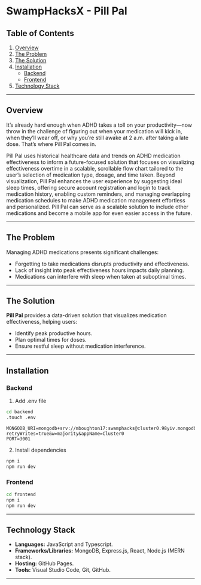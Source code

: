 # SwampHacksX - Pill Pal

## Table of Contents

1. [Overview](#overview)
2. [The Problem](#the-problem)
3. [The Solution](#the-solution)
4. [Installation](#installation)
    - [Backend](#backend)
    - [Frontend](#frontend)
5. [Technology Stack](#technology-stack)

---

## Overview

It’s already hard enough when ADHD takes a toll on your productivity—now throw in the challenge of figuring out when your medication will kick in, when they’ll wear off, or why you’re still awake at 2 a.m. after taking a late dose. That’s where Pill Pal comes in. 

Pill Pal uses historical healthcare data and trends on ADHD medication effectiveness to inform a future-focused solution that focuses on visualizing effectiveness overtime in a scalable, scrollable flow chart tailored to the user’s selection of medication type, dosage, and time taken. Beyond visualization, Pill Pal enhances the user experience by suggesting ideal sleep times, offering secure account registration and login to track medication history, enabling custom reminders, and managing overlapping medication schedules to make ADHD medication management effortless and personalized. Pill Pal can serve as a scalable solution to include other medications and become a mobile app for even easier access in the future. 

---

## The Problem
Managing ADHD medications presents significant challenges:
- Forgetting to take medications disrupts productivity and effectiveness.
- Lack of insight into peak effectiveness hours impacts daily planning.
- Medications can interfere with sleep when taken at suboptimal times.

---

## The Solution
**Pill Pal** provides a data-driven solution that visualizes medication effectiveness, helping users:
- Identify peak productive hours.
- Plan optimal times for doses.
- Ensure restful sleep without medication interference.

---

## Installation

### Backend

1. Add .env file

```bash
cd backend
.touch .env

```

```.env
MONGODB_URI=mongodb+srv://mboughton17:swamphacks@cluster0.98yiv.mongodb.net/?retryWrites=true&w=majority&appName=Cluster0
PORT=3001
```

2. Install dependencies

```bash 
npm i
npm run dev
```

### Frontend
```bash
cd frontend
npm i
npm run dev
```

---

## Technology Stack

- **Languages:** JavaScript and Typescript.
- **Frameworks/Libraries:** MongoDB, Express.js, React, Node.js (MERN stack).
- **Hosting:** GitHub Pages.
- **Tools:** Visual Studio Code, Git, GitHub.

---
